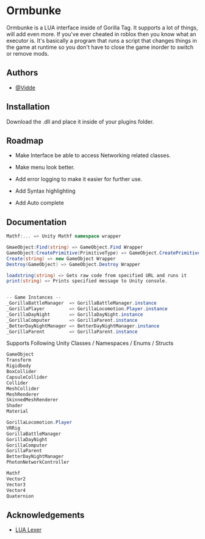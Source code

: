 
# Ormbunke
Ormbunke is a LUA interface inside of Gorilla Tag. It supports a lot of things, will add even more. If you've ever cheated in roblox then you know what an executor is. It's basically a program that runs a script that changes things in the game at runtime so you don't have to close the game inorder to switch or remove mods.


## Authors

- [@Vidde](https://www.youtube.com/channel/UCHvt7X1hBjoTpUzXEiSjzVw)


## Installation
Download the .dll and place it inside of your plugins folder.
## Roadmap
- Make Interface be able to access Networking related classes.

- Make menu look better.

- Add error logging to make it easier for further use.

- Add Syntax highlighting

- Add Auto complete
## Documentation


```C#
Mathf:... => Unity Mathf namespace wrapper

GmaeObject:Find(string) => GameObject.Find Wrapper
GameObject:CreatePrimitive(PrimitiveType) => GameObject.CreatePrimitive Wrapper
Create(string) => new GameObject Wrapper
Destroy(GameObject) => GameObject.Destroy Wrapper

loadstring(string) => Gets raw code from specified URL and runs it
print(string) => Prints specified message to Unity console.


-- Game Instances --
_GorillaBattleManager  => GorillaBattleManager.instance
_GorillaPlayer         => GorillaLocomotion.Player.instance
_GorillaDayNight       => GorillaDayNight.instance
_GorillaComputer       => GorillaParent.instance
_BetterDayNightManager => BetterDayNightManager.instance
_GorillaParent         => GorillaParent.instance

```
Supports Following Unity Classes / Namespaces / Enums / Structs
```C#
GameObject
Transform
Rigidbody
BoxCollider
CapsuleCollider
Collider
MeshCollider
MeshRenderer
SkinnedMeshRenderer
Shader
Material

GorillaLocomotion.Player
VRRig
GorillaBattleManager
GorillaDayNight
GorillaComputer
GorillaParent
BetterDayNightManager
PhotonNetworkController

Mathf
Vector2
Vector3
Vector4
Quaternion
```
## Acknowledgements
 - [LUA Lexer](https://www.moonsharp.org/)

